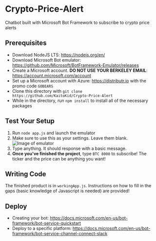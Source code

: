 # Crypto-Price-Alert
Chatbot built with Microsoft Bot Framework to subscribe to crypto price alerts

## Prerequisites
- Download NodeJS LTS: https://nodejs.org/en/
- Download Microsoft Bot emulator: https://github.com/Microsoft/BotFramework-Emulator/releases
- Create a Microsoft account. **DO NOT USE YOUR BERKELEY EMAIL**: https://account.microsoft.com/account
- Set up a Microsoft account with Azure: https://distributr.io with the promo code `GOBEARS`
- Clone this directory with `git clone https://github.com/KaitoKid/Crypto-Price-Alert`
- While in the directory, run `npm install` to install all of the necessary packages

## Test Your Setup
1. Run `node app.js` and launch the emulator
2. Make sure to use this as your settings. Leave them blank. ![Image of emulator](https://i.imgur.com/HomInPn.png)
3. Type anything. It should response with a basic message.
4. **Once you've finished the project**, type `BTC 8000` to subscribe! The ticker and the price can be anything you want!

## Writing Code
The finished product is in `workingApp.js`. Instructions on how to fill in the gaps (basic knowledge of Javascript is needed) are provided!

## Deploy
- Creating your bot: https://docs.microsoft.com/en-us/bot-framework/bot-service-quickstart
- Deploy to a specific platform: https://docs.microsoft.com/en-us/bot-framework/bot-service-channel-connect-slack
